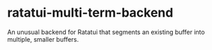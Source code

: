 # ratatui-multi-term-backend
An unusual backend for Ratatui that segments an existing buffer into multiple, smaller buffers.
